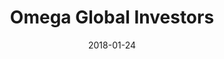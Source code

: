 ---
layout: site
title: "Omega Global Investors"
date: 2018-01-24
categories: [community]
version: 4.3.0
major: 4
minor: 3
patch: 0
slug: omega-global-investors
link: https://www.omegagi.com/
permalink: /sites/:slug
---